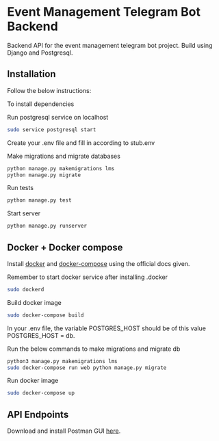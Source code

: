 # Event Management Telegram Bot Backend

Backend API for the event management telegram bot project. Build using Django and Postgresql.

## Installation

Follow the below instructions:

To install dependencies


Run postgresql service on localhost

```bash
sudo service postgresql start
```

Create your .env file and fill in according to stub.env

Make migrations and migrate databases
```bash
python manage.py makemigrations lms
python manage.py migrate
```
Run tests
```bash
python manage.py test
```
Start server
```bash
python manage.py runserver
```


## Docker + Docker compose
Install [docker](https://docs.docker.com/engine/install/ubuntu/) and [docker-compose](https://docs.docker.com/compose/install/) using the official docs given.

Remember to start docker service after installing .docker
```bash
sudo dockerd
```

Build docker image
```bash
sudo docker-compose build
```

In your .env file, the variable POSTGRES_HOST should be of this value POSTGRES_HOST = db.

Run the below commands to make migrations and migrate db
```bash
python3 manage.py makemigrations lms
sudo docker-compose run web python manage.py migrate
```

Run docker image
```bash
sudo docker-compose up
```


## API Endpoints

Download and install Postman GUI [here](https://www.postman.com/).
